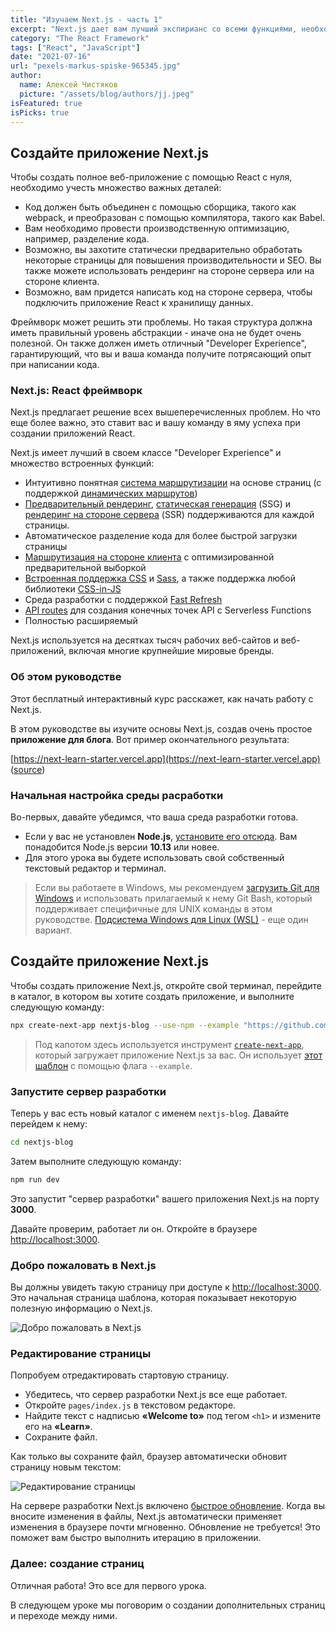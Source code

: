 ```yaml
---
title: "Изучаем Next.js - часть 1"
excerpt: "Next.js дает вам лучший экспирианс со всеми функциями, необходимыми для разработки: гибридный статический и серверный рендеринг, поддержка TypeScript, интеллектуальное связывание, предварительная выборка маршрута и многое другое."
category: "The React Framework"
tags: ["React", "JavaScript"]
date: "2021-07-16"
url: "pexels-markus-spiske-965345.jpg"
author:
  name: Алексей Чистяков
  picture: "/assets/blog/authors/jj.jpeg"
isFeatured: true
isPicks: true
---
```


## Создайте приложение Next.js

Чтобы создать полное веб-приложение с помощью React с нуля, необходимо учесть множество важных деталей:

- Код должен быть объединен с помощью сборщика, такого как webpack, и преобразован с помощью компилятора, такого как Babel.
- Вам необходимо провести производственную оптимизацию, например, разделение кода.
- Возможно, вы захотите статически предварительно обработать некоторые страницы для повышения производительности и SEO. Вы также можете использовать рендеринг на стороне сервера или на стороне клиента.
- Возможно, вам придется написать код на стороне сервера, чтобы подключить приложение React к хранилищу данных.

Фреймворк может решить эти проблемы. Но такая структура должна иметь правильный уровень абстракции - иначе она не будет очень полезной. Он также должен иметь отличный "Developer Experience", гарантирующий, что вы и ваша команда получите потрясающий опыт при написании кода.

### Next.js: React фреймворк

Next.js предлагает решение всех вышеперечисленных проблем. Но что еще более важно, это ставит вас и вашу команду в яму успеха при создании приложений React.

Next.js имеет лучший в своем классе "Developer Experience" и множество встроенных функций:

- Интуитивно понятная [система маршрутизации](https://nextjs.org/docs/basic-features/pages) на основе страниц (с поддержкой [динамических маршрутов](https://nextjs.org/docs/routing/dynamic-routes))
- [Предварительный рендеринг](https://nextjs.org/docs/basic-features/pages#pre-rendering), [статическая генерация](https://nextjs.org/docs/basic-features/pages#static-generation-recommended) (SSG) и [рендеринг на стороне сервера](https://nextjs.org/docs/basic-features/pages#server-side-rendering) (SSR) поддерживаются для каждой страницы.
- Автоматическое разделение кода для более быстрой загрузки страницы
- [Маршрутизация на стороне клиента](https://nextjs.org/docs/routing/introduction#linking-between-pages) с оптимизированной предварительной выборкой
- [Встроенная поддержка CSS](https://nextjs.org/docs/basic-features/built-in-css-support) и [Sass](https://nextjs.org/docs/basic-features/built-in-css-support#sass-support), а также поддержка любой библиотеки [CSS-in-JS](https://nextjs.org/docs/basic-features/built-in-css-support#css-in-js)
- Среда разработки с поддержкой [Fast Refresh](https://nextjs.org/docs/basic-features/fast-refresh)
- [API routes](https://nextjs.org/docs/api-routes/introduction) для создания конечных точек API с Serverless Functions
- Полностью расширяемый

Next.js используется на десятках тысяч рабочих веб-сайтов и веб-приложений, включая многие крупнейшие мировые бренды.

### Об этом руководстве

Этот бесплатный интерактивный курс расскажет, как начать работу с Next.js.

В этом руководстве вы изучите основы Next.js, создав очень простое **приложение для блога**. Вот пример окончательного результата:

[https://next-learn-starter.vercel.app](https://next-learn-starter.vercel.app) ([source](https://github.com/vercel/next-learn-starter/tree/master/demo))

### Начальная настройка среды расработки

Во-первых, давайте убедимся, что ваша среда разработки готова.

- Если у вас не установлен **Node.js**, [установите его отсюда](https://nodejs.org/en/). Вам понадобится Node.js версии **10.13** или новее.
- Для этого урока вы будете использовать свой собственный текстовый редактор и терминал.

> Если вы работаете в Windows, мы рекомендуем [загрузить Git для Windows](https://gitforwindows.org/) и использовать прилагаемый к нему Git Bash, который поддерживает специфичные для UNIX команды в этом руководстве. [Подсистема Windows для Linux (WSL)](https://docs.microsoft.com/en-us/windows/wsl/install-win10) - еще один вариант.

## Создайте приложение Next.js

Чтобы создать приложение Next.js, откройте свой терминал, перейдите в каталог, в котором вы хотите создать приложение, и выполните следующую команду:

```bash
npx create-next-app nextjs-blog --use-npm --example "https://github.com/vercel/next-learn-starter/tree/master/learn-starter"
```

> Под капотом здесь используется инструмент [`create-next-app`](https://nextjs.org/docs/api-reference/create-next-app), который загружает приложение Next.js за вас. Он использует [этот шаблон](https://github.com/vercel/next-learn-starter/tree/master/learn-starter) с помощью флага `--example`.

### Запустите сервер разработки

Теперь у вас есть новый каталог с именем `nextjs-blog`. Давайте перейдем к нему:

```bash
cd nextjs-blog
```

Затем выполните следующую команду:

```bash
npm run dev
```

Это запустит "сервер разработки" вашего приложения Next.js на порту **3000**.

Давайте проверим, работает ли он. Откройте в браузере [http://localhost:3000](http://localhost:3000).

### Добро пожаловать в Next.js

Вы должны увидеть такую ​​страницу при доступе к [http://localhost:3000](http://localhost:3000). Это начальная страница шаблона, которая показывает некоторую полезную информацию о Next.js.

![Добро пожаловать в Next.js](welcome-to-nextjs.jpg)

### Редактирование страницы

Попробуем отредактировать стартовую страницу.

- Убедитесь, что сервер разработки Next.js все еще работает.
- Откройте `pages/index.js` в текстовом редакторе.
- Найдите текст с надписью **«Welcome to»** под тегом `<h1>` и измените его на **«Learn»**.
- Сохраните файл.

Как только вы сохраните файл, браузер автоматически обновит страницу новым текстом:

![Редактирование страницы](learn-nextjs.png)

На сервере разработки Next.js включено [быстрое обновление](https://nextjs.org/docs/basic-features/fast-refresh). Когда вы вносите изменения в файлы, Next.js автоматически применяет изменения в браузере почти мгновенно. Обновление не требуется! Это поможет вам быстро выполнить итерацию в приложении.

### Далее: создание страниц

Отличная работа! Это все для первого урока.

В следующем уроке мы поговорим о создании дополнительных страниц и переходе между ними.
